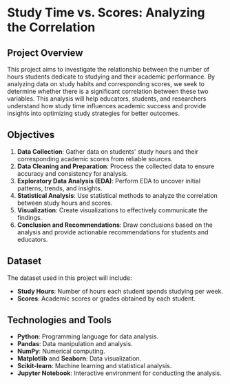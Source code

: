 # Study Time vs. Scores: Analyzing the Correlation

## Project Overview

This project aims to investigate the relationship between the number of hours students dedicate to studying and their academic performance. By analyzing data on study habits and corresponding scores, we seek to determine whether there is a significant correlation between these two variables. This analysis will help educators, students, and researchers understand how study time influences academic success and provide insights into optimizing study strategies for better outcomes.

## Objectives

1. **Data Collection**: Gather data on students' study hours and their corresponding academic scores from reliable sources.
2. **Data Cleaning and Preparation**: Process the collected data to ensure accuracy and consistency for analysis.
3. **Exploratory Data Analysis (EDA)**: Perform EDA to uncover initial patterns, trends, and insights.
4. **Statistical Analysis**: Use statistical methods to analyze the correlation between study hours and scores.
5. **Visualization**: Create visualizations to effectively communicate the findings.
6. **Conclusion and Recommendations**: Draw conclusions based on the analysis and provide actionable recommendations for students and educators.

## Dataset

The dataset used in this project will include:

- **Study Hours**: Number of hours each student spends studying per week.
- **Scores**: Academic scores or grades obtained by each student.


## Technologies and Tools

- **Python**: Programming language for data analysis.
- **Pandas**: Data manipulation and analysis.
- **NumPy**: Numerical computing.
- **Matplotlib** and **Seaborn**: Data visualization.
- **Scikit-learn**: Machine learning and statistical analysis.
- **Jupyter Notebook**: Interactive environment for conducting the analysis.

